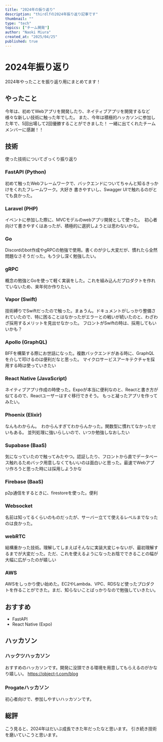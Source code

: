 ```yaml
---
title: "2024年の振り返り"
description: "thirdlfの2024年振り返り記事です"
thumbnail: ""
type: "tech"
topics: ["チーム開発"]
author: "Naoki Miura"
created_at: "2025/04/25"
published: true
---
```


# 2024年振り返り
2024年やったことを振り返り用にまとめてます！

## やったこと
今年は、初めてWebアプリを開発したり、ネイティブアプリを開発するなど様々な新しい技術に触った年でした。
また、今年は積極的ハッカソンに参加した年で、5回出場して2回優勝することができました！
一緒に出てくれたチームメンバーに感謝！！

## 技術
使った技術についてざっくり振り返り

### FastAPI (Python)
初めて触ったWebフレームワークで、バックエンドについてちゃんと知るきっかけをくれたフレームワーク。大好き
書きやすいし、Swagger UIで触れるのがとても良かった。

### Laravel (PHP)
イベントに参加した際に、MVCモデルのwebアプリ開発として使った。　初心者向けて書きやすくはあったが、積極的に選択しようとは思わないかな。

### Go
Discordのbot作成やgRPCの勉強で使用。書くのが少し大変だが、慣れたら全然問題なさそうだった。もう少し深く勉強したい。

### gRPC
概念の勉強とGoを使って軽く実装をした。これを組み込んだプロダクトを作れていないため、来年何か作りたい。

### Vapor (Swift)
技術縛りでSwiftだったので触った。まぁうん。ドキュメントがしっかり整備されていたので、特に困ることはなかったがエラーとの戦いが続いたのと、わざわざ採用するメリットを見出せなかった。
フロントがSwiftの時は、採用してもいいかも？

### Apollo (GraphQL)
BFFを構築する際にお世話になった。複数バックエンドがある時に、GraphQLを介して叩けるのは便利だなと思った。
マイクロサービスアーキテクチャを採用する時は使っていきたい

### React Native (JavaScript)
ネイティブアプリ作成の時使った。Expoが本当に便利なのと、Reactと書き方が似てるので、Reactユーザーはすぐ移行できそう。
もっと凝ったアプリを作ってみたい。

### Phoenix (Elixir)
なんもわからん。　わからんすぎてわからんかった。関数型に慣れてなかったせいもある。
並列処理に強いらしいので、いつか勉強しなおしたい

### Supabase (BaaS)
気になっていたので触ってみたやつ。認証したり、フロントから直でデータベース触れるためバック用意しなくてもいいのは面白いと思った。最速でWebアプリ作ろうと思った時には採用しようかな

### Firebase (BaaS)
p2p通信をするときに、firestoreを使った。便利

### Websocket
名前は知ってるくらいのものだったが、サーバー立てて使えるレベルまでなったのは良かった。

### webRTC
結構重かった技術。理解してしまえばそんなに実装大変じゃないが、最初理解するまでが大変だった。ただ、これを使えるようになったお陰でできることの幅が大幅に広がったのが嬉しい

### AWS 
AWSをしっかり使い始めた。EC2やLambda、VPC、RDSなど使ったプロダクトを作ることができた。まだ、知らないことばっかりなので勉強していきたい。

## おすすめ
- FastAPI
- React Native (Expo)

## ハッカソン
### ハックツハッカソン
おすすめのハッカソンです。開発に没頭できる環境を用意してもらえるのがかなり嬉しい。
https://object-t.com/blog

### Progateハッカソン
初心者向けで、参加しやすいハッカソンです。

## 総評
こう見ると、2024年はだいぶ成長できた年だったなと思います。
引き続き技術を磨いていこうと思います。